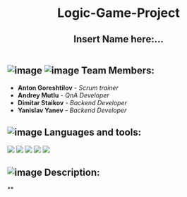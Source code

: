 <h1 align="center">Logic-Game-Project</h1>
<h2 align="center">Insert Name here:...</h6>
<p align="center">
<img src=" ">
</p>


## ![image](https://user-images.githubusercontent.com/85336805/156881710-58bfc307-914b-4620-8ada-5b0decbdac77.png) ![image](https://user-images.githubusercontent.com/85336805/156881728-6df99c24-8398-4f77-9300-640336fbf852.png) Team Members:
* **Anton Goreshtilov** - *Scrum trainer* 
* **Andrey Mutlu** - *QnA Developer* 
* **Dimitar Staikov** - *Backend Developer* 
* **Yanislav Yanev** - *Backend Developer* 


## ![image](https://user-images.githubusercontent.com/85336805/156881807-16f8d6d6-2551-41a2-933a-18d08030bf12.png) Languages and tools:

<p align="left"> 
    <img src="https://img.icons8.com/fluency/2x/4a90e2/visual-studio.png"/> 
    <img src="https://img.icons8.com/color/2x/4a90e2/visual-studio-code-2019.png"/>
    <img src="https://img.icons8.com/ios-filled/2x/4a90e2/discord-logo.png"/>
    <img src="https://img.icons8.com/color/2x/4a90e2/microsoft-powerpoint-2019.png"/>
    <img src="https://img.icons8.com/fluency/2x/4a90e2/microsoft-word-2019.png"/>
    
## ![image](https://user-images.githubusercontent.com/85336805/156881781-bb34e399-798a-443f-b7a6-8f67573a7310.png) Description:
    

**
